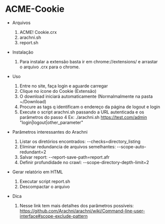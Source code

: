 # ACME-Cookie

- Arquivos
  1. ACME! Cookie.crx
  2. arachni.sh
  3. report.sh
   
- Instalação
  1. Para instalar a extensão basta ir em chrome://extensions/ e arrastar o arquivo .crx para o chrome.
 
- Uso
  1. Entre no site, faça login e aguarde carregar
  2. Clique no ícone do Cookie (Extensão)
  3. O download iniciará automaticamente (Normalmalmente na pasta ~/Download)
  4. Procure as tags q identificam o endereço da página de logout e login
  5. Execute o script arachni.sh passando a URL autenticada e os parâmetros do passo 4
     Ex: ./arachni.sh https://test.com/admin "login|logout|other_parameter"
     
- Parâmetros interessantes do Arachni
  1. Listar os diretórios encontrados: --checks=directory_listing
  2. Eliminar redundancia de arquivos semelhantes: --scope-auto-redundant=2
  3. Salvar report: --report-save-path=report.afr
  4. Definir profundidade no crawl: --scope-directory-depth-limit=2
  
- Gerar relatório em HTML
  1. Executar script report.sh
  2. Descompactar o arquivo
  
- Dica
  1. Nesse link tem mais detalhes dos parâmetros possíveis: https://github.com/Arachni/arachni/wiki/Command-line-user-interface#scope-exclude-pattern
  

